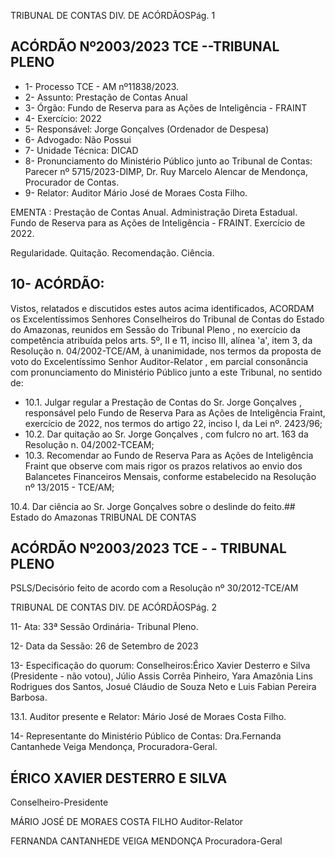 TRIBUNAL DE CONTAS DIV. DE ACÓRDÃOSPág. 1

## ACÓRDÃO Nº2003/2023  TCE --TRIBUNAL PLENO

- 1- Processo TCE - AM nº11838/2023.
- 2- Assunto: Prestação de Contas Anual
- 3- Órgão: Fundo de Reserva para as Ações de Inteligência - FRAINT
- 4- Exercício: 2022
- 5- Responsável: Jorge Gonçalves (Ordenador de Despesa)
- 6- Advogado: Não Possui
- 7- Unidade Técnica: DICAD
- 8- Pronunciamento  do  Ministério  Público  junto  ao  Tribunal  de  Contas: Parecer  nº 5715/2023-DIMP, Dr. Ruy Marcelo Alencar de Mendonça, Procurador de Contas.
- 9- Relator: Auditor Mário José de Moraes Costa Filho.

EMENTA : Prestação de Contas Anual. Administração  Direta  Estadual.  Fundo  de  Reserva para as Ações de Inteligência - FRAINT. Exercício de 2022.

Regularidade. Quitação. Recomendação. Ciência.

## 10-  ACÓRDÃO:

Vistos, relatados e discutidos estes autos acima identificados, ACORDAM os Excelentíssimos Senhores Conselheiros do Tribunal de Contas do Estado do Amazonas, reunidos em Sessão do Tribunal Pleno , no exercício da competência atribuída pelos arts. 5º, II e 11, inciso III, alínea 'a', item 3, da Resolução n. 04/2002-TCE/AM, à unanimidade, nos  termos  da  proposta  de  voto  do  Excelentíssimo  Senhor  Auditor-Relator ,  em  parcial consonância com pronunciamento do Ministério Público junto a este Tribunal, no sentido de:

- 10.1.  Julgar  regular a  Prestação  de  Contas  do Sr.  Jorge  Gonçalves , responsável  pelo Fundo  de  Reserva  Para  as  Ações  de  Inteligência  Fraint, exercício de 2022, nos termos do artigo 22, inciso I, da Lei nº. 2423/96;
- 10.2.  Dar  quitação ao Sr.  Jorge  Gonçalves ,  com  fulcro  no  art.  163  da Resolução n. 04/2002-TCEAM;
- 10.3.  Recomendar ao  Fundo  de  Reserva  Para  as  Ações  de  Inteligência  Fraint que  observe com  mais  rigor  os  prazos  relativos  ao  envio  dos Balancetes Financeiros Mensais, conforme estabelecido na Resolução nº 13/2015 - TCE/AM;

10.4.  Dar ciência ao Sr. Jorge Gonçalves sobre o deslinde do feito.## Estado do Amazonas TRIBUNAL DE CONTAS

## ACÓRDÃO Nº2003/2023  TCE - - TRIBUNAL PLENO

PSLS/Decisório feito de acordo com a Resolução nº 30/2012-TCE/AM

TRIBUNAL DE CONTAS DIV. DE ACÓRDÃOSPág. 2

11-  Ata: 33ª Sessão Ordinária- Tribunal Pleno.

12-  Data da Sessão: 26 de Setembro de 2023

13-  Especificação do quorum: Conselheiros:Érico Xavier Desterro e Silva (Presidente - não votou),  Júlio  Assis  Corrêa  Pinheiro,  Yara  Amazônia  Lins  Rodrigues  dos  Santos, Josué Cláudio de Souza Neto e Luis Fabian Pereira Barbosa.

13.1. Auditor presente e Relator: Mário José de Moraes Costa Filho.

14-  Representante do Ministério Público de Contas: Dra.Fernanda Cantanhede Veiga Mendonça, Procuradora-Geral.

## ÉRICO XAVIER DESTERRO E SILVA

Conselheiro-Presidente

MÁRIO JOSÉ DE MORAES COSTA FILHO Auditor-Relator

FERNANDA CANTANHEDE VEIGA MENDONÇA Procuradora-Geral
